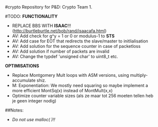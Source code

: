 #crypto
Repository for P&D: Crypto Team 1.


#TODO:
**FUNCTIONALITY**

- REPLACE BBS WITH **ISAAC**!!! (http://burtleburtle.net/bob/rand/isaacafa.html)
- AV: Add check for g^y = 1 or 0 or modulus-1 to **STS**
- AV: Add case for EOT that redirects the slave/master to initlialisation
- AV: Add solution for the sequence counter in case of packetloss
- AV: Add solution if number of packets are invalid
- AV: Change the typdef 'unsigned char' to uint8_t etc.

**OPTIMISATIONS**
- Replace Montgomery Mult loops with ASM versions, using multiply-accumulate shiz.
- M: Exponentiation: We mostly need squaring so maybe implement a more efficient MontSq(x) instead of MontMult(x,x)
- Optimize counter variable sizes (als ze maar tot 256 moeten tellen heb je geen integer nodig)


##Notes:
- *Do not use malloc( )!!*

